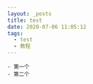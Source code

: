 ```yaml
---
layout: _posts
title: test
date: 2020-07-06 11:05:12
tags:
  - test
  - 教程
---
```

```
- 第一个
- 第二个
```
<!-- more -->